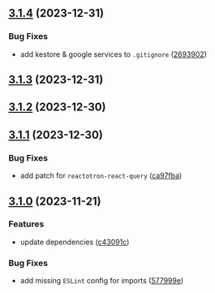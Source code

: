 

## [3.1.4](https://github.com/EslamElMeniawy/react-native-temp/compare/v3.1.3...v3.1.4) (2023-12-31)


### Bug Fixes

* add kestore & google services to `.gitignore` ([2693902](https://github.com/EslamElMeniawy/react-native-temp/commit/2693902b35959b034704aa612144f3eabf548e38))

## [3.1.3](https://github.com/EslamElMeniawy/react-native-temp/compare/v3.1.2...v3.1.3) (2023-12-31)

## [3.1.2](https://github.com/EslamElMeniawy/react-native-temp/compare/v3.1.1...v3.1.2) (2023-12-30)

## [3.1.1](https://github.com/EslamElMeniawy/react-native-temp/compare/v0.0.2-alpha.0...v3.1.1) (2023-12-30)


### Bug Fixes

* add patch for `reactotron-react-query` ([ca97fba](https://github.com/EslamElMeniawy/react-native-temp/commit/ca97fba474e6fc753d2012e55b24066560f8b416))

## [3.1.0](https://github.com/EslamElMeniawy/react-native-temp/compare/v3.0.0...v3.1.0) (2023-11-21)


### Features

* update dependencies ([c43091c](https://github.com/EslamElMeniawy/react-native-temp/commit/c43091c3ac03de12233c8d88f4ddf2afbaa53b79))


### Bug Fixes

* add missing `ESLint` config for imports ([577999e](https://github.com/EslamElMeniawy/react-native-temp/commit/577999e755247afb9fe9b6ae71eeaffeeda06f81))
